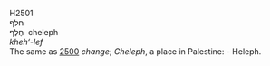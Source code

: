 <body>
  <p>H2501<br>  חלף  <br> חֶלֶף  ‎  cheleph  <br><i>kheh‘-lef </i><br>The same as <a href="h2500.htm">2500</a>  <i>change</i>; <i>Cheleph</i>, a place in Palestine: - Heleph.<br></p>
 </body>